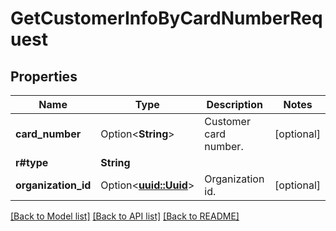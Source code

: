 # GetCustomerInfoByCardNumberRequest

## Properties

Name | Type | Description | Notes
------------ | ------------- | ------------- | -------------
**card_number** | Option<**String**> | Customer card number. | [optional]
**r#type** | **String** |  | 
**organization_id** | Option<[**uuid::Uuid**](uuid::Uuid.md)> | Organization id. | [optional]

[[Back to Model list]](../README.md#documentation-for-models) [[Back to API list]](../README.md#documentation-for-api-endpoints) [[Back to README]](../README.md)


